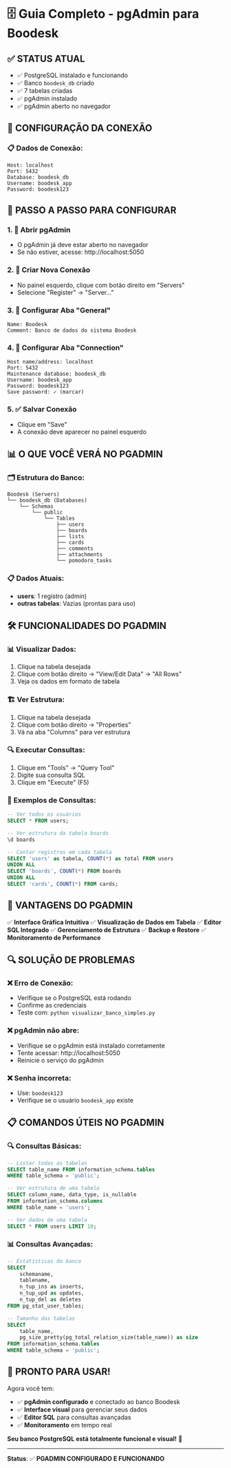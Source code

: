 # 🗄️ Guia Completo - pgAdmin para Boodesk

## ✅ **STATUS ATUAL**
- ✅ PostgreSQL instalado e funcionando
- ✅ Banco `boodesk_db` criado
- ✅ 7 tabelas criadas
- ✅ pgAdmin instalado
- ✅ pgAdmin aberto no navegador

## 🔧 **CONFIGURAÇÃO DA CONEXÃO**

### 📋 **Dados de Conexão:**
```
Host: localhost
Port: 5432
Database: boodesk_db
Username: boodesk_app
Password: boodesk123
```

## 📖 **PASSO A PASSO PARA CONFIGURAR**

### 1. 🚀 **Abrir pgAdmin**
- O pgAdmin já deve estar aberto no navegador
- Se não estiver, acesse: http://localhost:5050

### 2. 🔗 **Criar Nova Conexão**
- No painel esquerdo, clique com botão direito em "Servers"
- Selecione "Register" → "Server..."

### 3. 📝 **Configurar Aba "General"**
```
Name: Boodesk
Comment: Banco de dados do sistema Boodesk
```

### 4. 📝 **Configurar Aba "Connection"**
```
Host name/address: localhost
Port: 5432
Maintenance database: boodesk_db
Username: boodesk_app
Password: boodesk123
Save password: ✓ (marcar)
```

### 5. ✅ **Salvar Conexão**
- Clique em "Save"
- A conexão deve aparecer no painel esquerdo

## 📊 **O QUE VOCÊ VERÁ NO PGADMIN**

### 🗂️ **Estrutura do Banco:**
```
Boodesk (Servers)
└── boodesk_db (Databases)
    └── Schemas
        └── public
            └── Tables
                ├── users
                ├── boards
                ├── lists
                ├── cards
                ├── comments
                ├── attachments
                └── pomodoro_tasks
```

### 📋 **Dados Atuais:**
- **users**: 1 registro (admin)
- **outras tabelas**: Vazias (prontas para uso)

## 🛠️ **FUNCIONALIDADES DO PGADMIN**

### 📊 **Visualizar Dados:**
1. Clique na tabela desejada
2. Clique com botão direito → "View/Edit Data" → "All Rows"
3. Veja os dados em formato de tabela

### 🏗️ **Ver Estrutura:**
1. Clique na tabela desejada
2. Clique com botão direito → "Properties"
3. Vá na aba "Columns" para ver estrutura

### 🔍 **Executar Consultas:**
1. Clique em "Tools" → "Query Tool"
2. Digite sua consulta SQL
3. Clique em "Execute" (F5)

### 📝 **Exemplos de Consultas:**
```sql
-- Ver todos os usuários
SELECT * FROM users;

-- Ver estrutura da tabela boards
\d boards

-- Contar registros em cada tabela
SELECT 'users' as tabela, COUNT(*) as total FROM users
UNION ALL
SELECT 'boards', COUNT(*) FROM boards
UNION ALL
SELECT 'cards', COUNT(*) FROM cards;
```

## 🎯 **VANTAGENS DO PGADMIN**

✅ **Interface Gráfica Intuitiva**
✅ **Visualização de Dados em Tabela**
✅ **Editor SQL Integrado**
✅ **Gerenciamento de Estrutura**
✅ **Backup e Restore**
✅ **Monitoramento de Performance**

## 🔍 **SOLUÇÃO DE PROBLEMAS**

### ❌ **Erro de Conexão:**
- Verifique se o PostgreSQL está rodando
- Confirme as credenciais
- Teste com: `python visualizar_banco_simples.py`

### ❌ **pgAdmin não abre:**
- Verifique se o pgAdmin está instalado corretamente
- Tente acessar: http://localhost:5050
- Reinicie o serviço do pgAdmin

### ❌ **Senha incorreta:**
- Use: `boodesk123`
- Verifique se o usuário `boodesk_app` existe

## 📋 **COMANDOS ÚTEIS NO PGADMIN**

### 🔍 **Consultas Básicas:**
```sql
-- Listar todas as tabelas
SELECT table_name FROM information_schema.tables 
WHERE table_schema = 'public';

-- Ver estrutura de uma tabela
SELECT column_name, data_type, is_nullable 
FROM information_schema.columns 
WHERE table_name = 'users';

-- Ver dados de uma tabela
SELECT * FROM users LIMIT 10;
```

### 📊 **Consultas Avançadas:**
```sql
-- Estatísticas do banco
SELECT 
    schemaname,
    tablename,
    n_tup_ins as inserts,
    n_tup_upd as updates,
    n_tup_del as deletes
FROM pg_stat_user_tables;

-- Tamanho das tabelas
SELECT 
    table_name,
    pg_size_pretty(pg_total_relation_size(table_name)) as size
FROM information_schema.tables 
WHERE table_schema = 'public';
```

## 🎉 **PRONTO PARA USAR!**

Agora você tem:
- ✅ **pgAdmin configurado** e conectado ao banco Boodesk
- ✅ **Interface visual** para gerenciar seus dados
- ✅ **Editor SQL** para consultas avançadas
- ✅ **Monitoramento** em tempo real

**Seu banco PostgreSQL está totalmente funcional e visual!** 🚀

---

**Status**: ✅ **PGADMIN CONFIGURADO E FUNCIONANDO**



